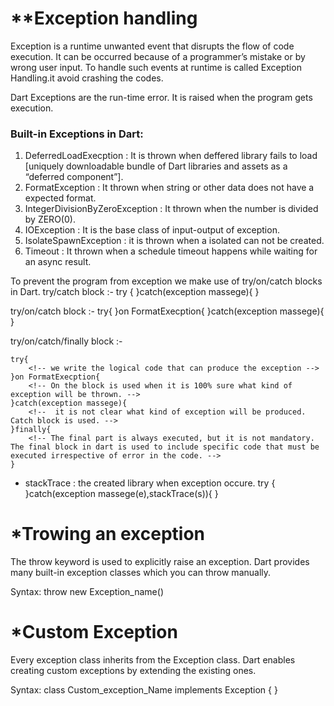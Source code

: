 # **Exception handling
 Exception is a runtime unwanted event that disrupts the flow of code execution. It can be occurred because of a programmer’s mistake or by wrong user input. To handle such events at runtime is called Exception Handling.it avoid crashing the codes.
 
 Dart Exceptions are the run-time error. It is raised when the program gets execution. 
 
 ### Built-in Exceptions in Dart:
 1. DeferredLoadExecption : It is thrown when deffered library fails to load [uniquely downloadable bundle of Dart libraries and assets as a “deferred component”].
 2. FormatException : It thrown when string or other data does not have a expected format.
 3. IntegerDivisionByZeroException : It thrown when the number is divided by ZERO(0). 
 4. IOException :  It is the base class of input-output of exception.
 5. IsolateSpawnException : it is thrown when a isolated can not be created.
 6. Timeout : It thrown when a schedule timeout happens while waiting for an async result.
 
 To prevent the program from exception we make use of try/on/catch blocks in Dart.
 try/catch block :-
    try {
        <!-- //we write the logical code that can produce the exception -->
    }catch(exception massege){
        <!--  it is not clear what kind of exception will be produced. Catch block is used. -->
    }

try/on/catch block :-
    try{
        <!-- we write the logical code that can produce the exception -->
    }on FormatExecption{
        <!-- On the block is used when it is 100% sure what kind of exception will be thrown. -->
    }catch(exception massege){
        <!--  it is not clear what kind of exception will be produced. Catch block is used. -->
    }

try/on/catch/finally block :- 

    try{
        <!-- we write the logical code that can produce the exception -->
    }on FormatExecption{
        <!-- On the block is used when it is 100% sure what kind of exception will be thrown. -->
    }catch(exception massege){
        <!--  it is not clear what kind of exception will be produced. Catch block is used. -->
    }finally{
        <!-- The final part is always executed, but it is not mandatory. The final block in dart is used to include specific code that must be executed irrespective of error in the code. -->
    }

* stackTrace : the created library when exception occure.
       try {
        <!-- //we write the logical code that can produce the exception -->
    }catch(exception massege(e),stackTrace(s)){
        <!--  it is not clear what kind of exception will be produced. Catch block is used. -->
    }

# *Trowing an exception
  The throw keyword is used to explicitly raise an exception. Dart provides many built-in exception classes which you can throw manually. 
  
  Syntax: throw new Exception_name() 

# *Custom Exception
  Every exception class inherits from the Exception class. Dart enables creating custom exceptions by extending the existing ones.
 
  Syntax: class Custom_exception_Name implements Exception { }  
